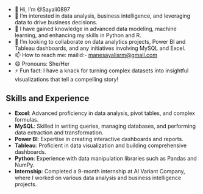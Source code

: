 - 👋 Hi, I’m @Sayali0897
- 👀 I’m interested in data analysis, business intelligence, and leveraging data to drive business decisions.
- 🌱 I have gained knowledge in advanced data modeling, machine learning, and enhancing my skills in Python and R.
- 💞️ I’m looking to collaborate on data analytics projects, Power BI and Tableau dashboards, and any initiatives involving MySQL and Excel.
- 📫 How to reach me: mailid:- manesayalisrm@gmail.com
- 😄 Pronouns: She/Her
- ⚡ Fun fact: I have a knack for turning complex datasets into insightful visualizations that tell a compelling story!

<!---
Sayali0897/Sayali0897 is a ✨ special ✨ repository because its `README.md` (this file) appears on your GitHub profile.
You can click the Preview link to take a look at your changes.
--->
## Skills and Experience
- **Excel**: Advanced proficiency in data analysis, pivot tables, and complex formulas.
- **MySQL**: Skilled in writing queries, managing databases, and performing data extraction and transformation.
- **Power BI**: Expertise in creating interactive dashboards and reports.
- **Tableau**: Proficient in data visualization and building comprehensive dashboards.
- **Python**: Experience with data manipulation libraries such as Pandas and NumPy.
- **Internship**: Completed a 9-month internship at AI Variant Company, where I worked on various data analysis and business intelligence projects.
